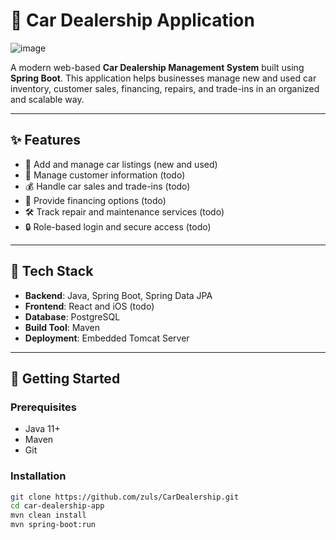 # 🚗 Car Dealership Application

![image](https://github.com/user-attachments/assets/091348d7-9fba-4474-b68e-9dc47c90ee0e)


A modern web-based **Car Dealership Management System** built using **Spring Boot**. This application helps businesses manage new and used car inventory, customer sales, financing, repairs, and trade-ins in an organized and scalable way.

---

## ✨ Features

- 🏬 Add and manage car listings (new and used)
- 👥 Manage customer information (todo)
- 💰 Handle car sales and trade-ins (todo)
- 🧾 Provide financing options (todo)
- 🛠️ Track repair and maintenance services (todo)
- 🔒 Role-based login and secure access (todo)

---

## 🧰 Tech Stack

- **Backend**: Java, Spring Boot, Spring Data JPA
- **Frontend**: React and iOS (todo)
- **Database**: PostgreSQL
- **Build Tool**: Maven
- **Deployment**: Embedded Tomcat Server

---

## 🚀 Getting Started

### Prerequisites
- Java 11+
- Maven
- Git

### Installation

```bash
git clone https://github.com/zuls/CarDealership.git
cd car-dealership-app
mvn clean install
mvn spring-boot:run
